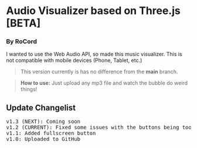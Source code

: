 # Audio Visualizer based on Three.js [BETA]
### By RoCord

I wanted to use the Web Audio API, so made this music visualizer. This is not compatible with mobile devices (Phone, Tablet, etc.)

> This version currently is has no difference from the **main** branch.

> **How to use:** Just upload any mp3 file and watch the bubble do weird things!

## Update Changelist
<pre>
v1.3 (NEXT): Coming soon
v1.2 (CURRENT): Fixed some issues with the buttons being too large on some devices
v1.1: Added fullscreen button
v1.0: Uploaded to GitHub
</pre>
